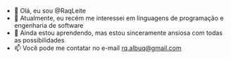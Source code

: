 - 👋 Olá, eu sou @RaqLeite
- 👀 Atualmente, eu recém me interessei em linguagens de programação e engenharia de software
- 🌱 Ainda estou aprendendo, mas estou sinceramente ansiosa com todas as possibilidades
- 📫 Você pode me contatar no e-mail rq.albuq@gmail.com

<!---
RaqLeite/RaqLeite is a ✨ special ✨ repository because its `README.md` (this file) appears on your GitHub profile.
You can click the Preview link to take a look at your changes.
--->
